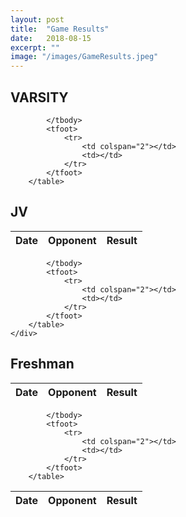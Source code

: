```yaml
---
layout: post
title:  "Game Results"
date:   2018-08-15
excerpt: ""
image: "/images/GameResults.jpeg"
---
```



<div class="table-wrapper">

<h2>VARSITY</h2>
<table>
	<thead>
		<tr>
			<th>Date</th>
			<th>Opponent</th>
			<th>Result</th>
		</tr>
	</thead>
			<tbody>

			</tbody>
			<tfoot>
				<tr>
					<td colspan="2"></td>
					<td></td>
				</tr>
			</tfoot>
		</table>

<h2>JV</h2>
		<table>
			<thead>
				<tr>
					<th>Date</th>
					<th>Opponent</th>
					<th>Result</th>
				</tr>
			</thead>
					<tbody>

			</tbody>
			<tfoot>
				<tr>
					<td colspan="2"></td>
					<td></td>
				</tr>
			</tfoot>
		</table>
	</div>

<h2>Freshman</h2>
<table>
	<thead>
		<tr>
			<th>Date</th>
			<th>Opponent</th>
			<th>Result</th>
		</tr>
	</thead>
			<tbody>

			</tbody>
			<tfoot>
				<tr>
					<td colspan="2"></td>
					<td></td>
				</tr>
			</tfoot>
		</table>



<!--
### Auto-Generating Sitemap
The sitemap is auto generated! Just simply change the front matter of each site. It looks like so...
```
sitemap:
    priority: 0.7
    lastmod: 2017-11-02
    changefreq: weekly
```
### Formspring integration
The contact form below each page on the footer actually collects information! Just change your email address in the ```_config.yml``` file!
-->
